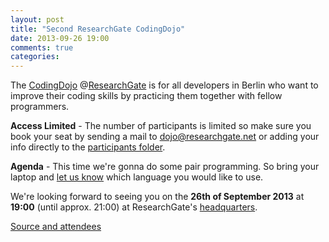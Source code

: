 ```yaml
---
layout: post
title: "Second ResearchGate CodingDojo"
date: 2013-09-26 19:00
comments: true
categories: 
---
```


The [CodingDojo] @[ResearchGate] is for all developers in Berlin who want to improve
their coding skills by practicing them together with fellow programmers.

**Access Limited** - The number of participants is limited so make sure you book your seat by sending a mail to dojo@researchgate.net
or adding your info directly to the [participants folder][participants].

**Agenda** - This time we're gonna do some pair programming. So bring your laptop and [let us know][doodle] which language you would like to use.

We're looking forward to seeing you on the **26th of September 2013** at **19:00** (until approx. 21:00) at ResearchGate's [headquarters].

[Source and attendees][source]

[CodingDojo]: http://codingdojo.org/
[ResearchGate]: https://www.researchgate.net/aboutus.AboutUs.html
[participants]: https://github.com/researchgate/CodingDojo/tree/master/2013-09-26/participants
[headquarters]: https://maps.google.de/maps?q=Invalidenstra%C3%9Fe+115,+Berlin&hl=de&ie=UTF8&ll=52.530615,13.383976&spn=0.005385,0.013937&sll=52.506844,13.424732&sspn=0.689592,1.783905&oq=Invalid&t=h&hnear=Invalidenstra%C3%9Fe+115,+Bezirk+Mitte+10115+Berlin&z=17
[doodle]: http://www.doodle.com/6vty3xzaf759z9ue
[source]: https://github.com/researchgate/CodingDojo/tree/master/2013-09-26
